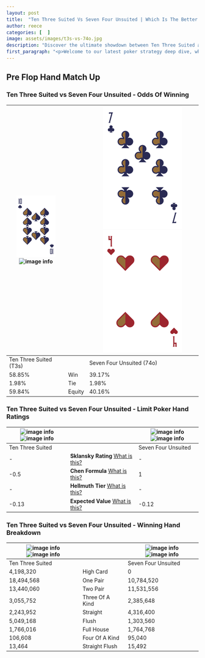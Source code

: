 ```yaml
---
layout: post
title:  "Ten Three Suited Vs Seven Four Unsuited | Which Is The Better Hand In Poker? A Complete Guide"
author: reece
categories: [  ]
image: assets/images/t3s-vs-74o.jpg
description: "Discover the ultimate showdown between Ten Three Suited and Seven Four Unsuited in poker! Uncover the odds, strategies, and scenarios where one hand triumphs over the other. Get ready to up your poker game with this thrilling analysis."
first_paragraph: "<p>Welcome to our latest poker strategy deep dive, where we're pitting two distinct hands against each other in a high-stakes showdown: Ten Three Suited vs Seven Four Unsuited.</p><p>In the dynamic world of poker, every decision counts, and knowing which hand holds the upper hand is key to your success at the table.</p><p>In this article, we'll dissect these two hands, explore the scenarios where one dominates the other, and equip you with the knowledge to make strategic choices that can tip the odds in your favor.</p><p>Get ready to unravel the intriguing dynamics of these poker hands and elevate your game to new heights.</p>"
---
```




[comment]: # (sp0)

## Pre Flop Hand Match Up

<div class="table hand-ratings" markdown="1"> 



### Ten Three Suited vs Seven Four Unsuited - Odds Of Winning


    
| ![image info](assets/images/hand1/t.png) ![image info](assets/images/hand1/3s.png) |  | ![image info](assets/images/hand2/7.png) ![image info](assets/images/hand2/4o.png) |
| -------- | -------- | -------- |
| Ten Three Suited (T3s) |  | Seven Four Unsuited (74o) |
| 58.85% | Win | 39.17% |
| 1.98% | Tie | 1.98% |
| 59.84% | Equity | 40.16% |




[comment]: # (sp1)



### Ten Three Suited vs Seven Four Unsuited - Limit Poker Hand Ratings


    
| ![image info](https://www.riverpairs.com/assets/images/hand1/t.png) ![image info](https://www.riverpairs.com/assets/images/hand1/3s.png) |  | ![image info](https://www.riverpairs.com/assets/images/hand2/7.png) ![image info](https://www.riverpairs.com/assets/images/hand2/4o.png) |
| -------- | -------- | -------- |
| Ten Three Suited |  | Seven Four Unsuited |
| - | **Sklansky Rating** [What is this?](/sklansky-rating-explained) | - |
| -0.5 | **Chen Formula** [What is this?](/chen-formula-explained) | 1 |
| - | **Hellmuth Tier** [What is this?](/Hellmuth-tier-explained) | - |
| -0.13 | **Expected Value** [What is this?](/expected-value-explained) | -0.12 |




[comment]: # (sp2)



### Ten Three Suited vs Seven Four Unsuited - Winning Hand Breakdown


    
| ![image info](https://www.riverpairs.com/assets/images/hand1/t.png) ![image info](https://www.riverpairs.com/assets/images/hand1/3s.png) |  | ![image info](https://www.riverpairs.com/assets/images/hand2/7.png) ![image info](https://www.riverpairs.com/assets/images/hand2/4o.png) |
| -------- | -------- | -------- |
| Ten Three Suited |  | Seven Four Unsuited |
| 4,198,320 | High Card | 0 |
| 18,494,568 | One Pair | 10,784,520 |
| 13,440,060 | Two Pair | 11,531,556 |
| 3,055,752 | Three Of A Kind | 2,385,648 |
| 2,243,952 | Straight | 4,316,400 |
| 5,049,168 | Flush | 1,303,560 |
| 1,766,016 | Full House | 1,764,768 |
| 106,608 | Four Of A Kind | 95,040 |
| 13,464 | Straight Flush | 15,492 |




[comment]: # (sp3)



</div>

[comment]: # (sp4)



[comment]: # (sp5)

